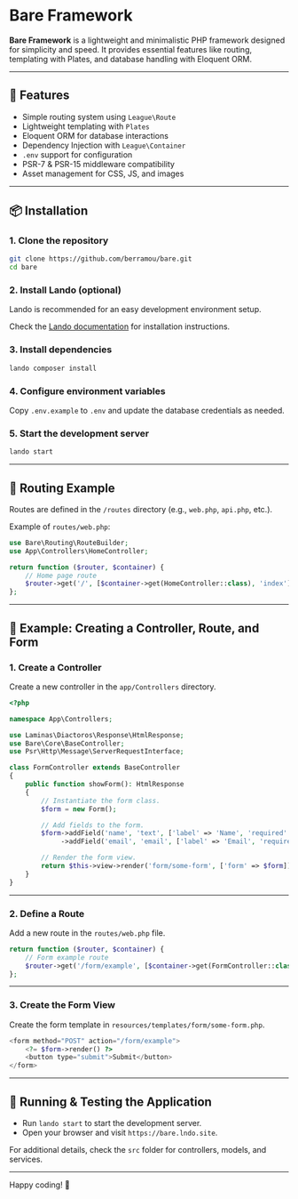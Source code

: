# Bare Framework

**Bare Framework** is a lightweight and minimalistic PHP framework designed for simplicity and speed. It provides essential features like routing, templating with Plates, and database handling with Eloquent ORM.

---

## 🚀 Features

- Simple routing system using `League\Route`
- Lightweight templating with `Plates`
- Eloquent ORM for database interactions
- Dependency Injection with `League\Container`
- `.env` support for configuration
- PSR-7 & PSR-15 middleware compatibility
- Asset management for CSS, JS, and images

---

## 📦 Installation

### 1. Clone the repository
```sh
git clone https://github.com/berramou/bare.git
cd bare
```

### 2. Install Lando (optional)
Lando is recommended for an easy development environment setup.

Check the [Lando documentation](https://docs.lando.dev/) for installation instructions.

### 3. Install dependencies
```sh
lando composer install
```

### 4. Configure environment variables
Copy `.env.example` to `.env` and update the database credentials as needed.

### 5. Start the development server
```sh
lando start
```

---

## 📜 Routing Example

Routes are defined in the `/routes` directory (e.g., `web.php`, `api.php`, etc.).

Example of `routes/web.php`:
```php
use Bare\Routing\RouteBuilder;
use App\Controllers\HomeController;

return function ($router, $container) {
    // Home page route
    $router->get('/', [$container->get(HomeController::class), 'index']);
};
```

---

## 📌 Example: Creating a Controller, Route, and Form

### 1. Create a Controller
Create a new controller in the `app/Controllers` directory.

```php
<?php

namespace App\Controllers;

use Laminas\Diactoros\Response\HtmlResponse;
use Bare\Core\BaseController;
use Psr\Http\Message\ServerRequestInterface;

class FormController extends BaseController
{
    public function showForm(): HtmlResponse
    {
        // Instantiate the form class.
        $form = new Form();

        // Add fields to the form.
        $form->addField('name', 'text', ['label' => 'Name', 'required' => true])
             ->addField('email', 'email', ['label' => 'Email', 'required' => true]);

        // Render the form view.
        return $this->view->render('form/some-form', ['form' => $form]);
    }
}
```

---

### 2. Define a Route
Add a new route in the `routes/web.php` file.

```php
return function ($router, $container) {
    // Form example route
    $router->get('/form/example', [$container->get(FormController::class), 'showForm']);
};
```

---

### 3. Create the Form View
Create the form template in `resources/templates/form/some-form.php`.

```php
<form method="POST" action="/form/example">
    <?= $form->render() ?>
    <button type="submit">Submit</button>
</form>
```

---

## 🎯 Running & Testing the Application

- Run `lando start` to start the development server.
- Open your browser and visit `https://bare.lndo.site`.

For additional details, check the `src` folder for controllers, models, and services.

---

Happy coding! 🚀
